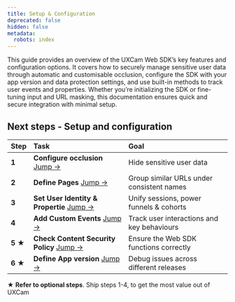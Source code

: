 ```yaml
---
title: Setup & Configuration
deprecated: false
hidden: false
metadata:
  robots: index
---
```

This guide provides an overview of the UXCam Web SDK’s key features and configuration options. It covers how to securely manage sensitive user data through automatic and customisable occlusion, configure the SDK with your app version and data protection settings, and use built-in methods to track user events and properties. Whether you’re initializing the SDK or fine-tuning input and URL masking, this documentation ensures quick and secure integration with minimal setup.

## Next steps - Setup and configuration

| Step                 | Task                                                                                           | Goal                                       |
| :------------------- | :--------------------------------------------------------------------------------------------- | :----------------------------------------- |
| <strong>1</strong>   | <strong>Configure occlusion </strong>  <a href="occlusion-hide-sensitive-data#">Jump →</a>                         | Hide sensitive user data                   |
| <strong>2</strong>   | <strong>Define Pages </strong>  <a href="define-pages-properties#">Jump →</a> | Group similar URLs under consistent names  |
| <strong>3</strong>   | <strong>Set User Identity & Propertie </strong>  <a href="setting-user-properties#">Jump →</a>         | Unify sessions, power funnels & cohorts    |
| <strong>4</strong>   | <strong>Add Custom Events </strong>  <a href="logging-custom-events#">Jump →</a>                | Track user interactions and key behaviours |
| <strong>5 ★</strong> | <strong>Check Content Security Policy </strong>  <a href="configure-content-security-policy-csp#">Jump →</a>                     | Ensure the Web SDK functions correctly     |
| <strong>6 ★</strong> | <strong>Define App version </strong>  <a href="define-app-version-optional#">Jump →</a>                        | Debug issues across different releases     |

<GitHubCallout type="note">★ **Refer to optional steps**. Ship steps 1-4, to get the most value out of UXCam</GitHubCallout>